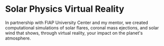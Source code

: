 # Solar Physics Virtual Reality

In partnership with FIAP University Center and my mentor, we created computational simulations of solar flares, coronal mass ejections, and solar wind that shows, through virtual reality, your impact on the planet's atmosphere.
